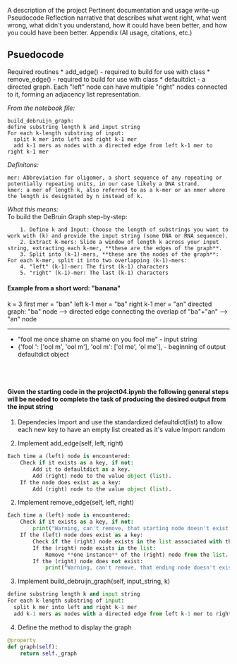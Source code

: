 A description of the project
Pertinent documentation and usage write-up
Pseudocode
Reflection narrative that describes what went right, what went wrong, what didn't you understand, how it could have been better, and how you could have been better.
Appendix (AI usage, citations, etc.)

## Psuedocode
Required routines
        * add_edge() - required to build for use with class
        * remove_edge() - required to build for use with class
        * defaultdict - a directed graph.  Each "left" node can have multiple "right" nodes connected to it, forming an adjacency list representation.

*From the notebook file:*
```
build_debruijn_graph:
define substring length k and input string
For each k-length substring of input:
  split k mer into left and right k-1 mer
  add k-1 mers as nodes with a directed edge from left k-1 mer to right k-1 mer
```

*Definitons:*<br>

    mer: Abbreviation for oligomer, a short sequence of any repeating or potentially repeating units, in our case likely a DNA strand.
    kmer: a mer of length k, also referred to as a k-mer or an nmer where the length is designated by n instead of k.  

*What this means:*<br>
    To build the DeBruin Graph step-by-step:
```
    1. Define k and Input: Choose the length of substrings you want to work with (k) and provide the input string (some DNA or RNA sequence).
    2. Extract k-mers: Slide a window of length k across your input string, extracting each k-mer, **these are the edges of the graph**.
    3. Split into (k-1)-mers, **these are the nodes of the graph**: For each k-mer, split it into two overlapping (k-1)-mers:
    4. "left" (k-1)-mer: The first (k-1) characters
    5. "right" (k-1)-mer: The last (k-1) characters
```
#### Example from a short word:  "banana"
k = 3
first mer = "ban"
left k-1 mer = "ba"
right k-1 mer = "an"
directed graph: "ba" node  -->  directed edge connecting the overlap of "ba"+"an" --> "an" node

-----------------------------------------------------------------------

* "fool me once shame on shame on you fool me" - input string
* {'fool ': ['ool m', 'ool m'], 'ool m': ['ol me', 'ol me'], - beginning of output defaultdict object

<br><br>

#### Given the starting code in the project04.ipynb the following general steps will be needed to complete the task of producing the desired output from the input string<br>

1.  Dependecies
    Import and use the standardized defaultdict(list) to allow each new key to have an empty list created as it's value
    Import random

1. Implement add_edge(self, left, right)
```python
Each time a (left) node is encountered:
    Check if it exists as a key, if not:
        Add it to defaultdict as a key.
        Add (right) node to the value object (list).
    If the node does exist as a key:
        Add (right) node to the value object (list). 
```
2. Implement remove_edge(self, left, right)
```python
Each time a (left) node is encountered:
    Check if it exists as a key, if not:
        print("Warning, can't remove, that starting node doesn't exist!")
    If the (left) node does exist as a key:
        Check if the (right) node exists in the list associated with the (left) node.
        If the (right) node exists in the list:
            Remove **one instance** of the (right) node from the list. 
        If the (right) node does not exist:
            print("Warning, can't remove, that ending node doesn't exist!")
```
3. Implement build_debruijn_graph(self, input_string, k)
```python
define substring length k and input string
For each k-length substring of input:
  split k mer into left and right k-1 mer
  add k-1 mers as nodes with a directed edge from left k-1 mer to right k-1 mer
```

4. Define the method to display the graph
```python
@property
def graph(self):
    return self._graph
```

